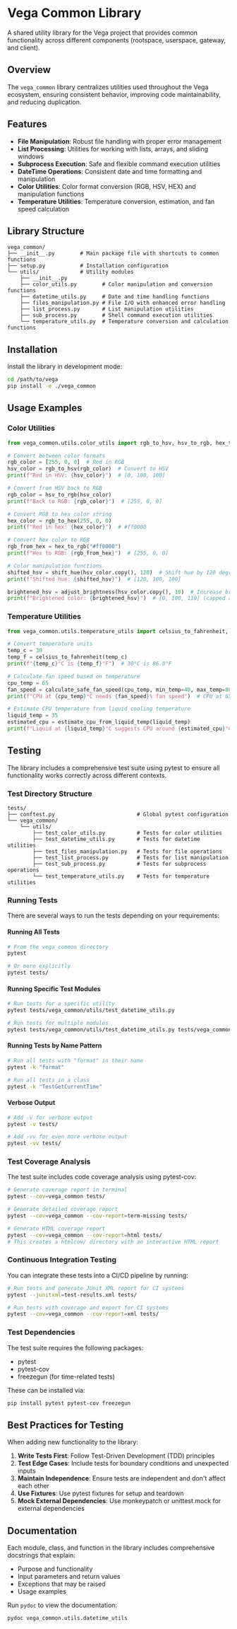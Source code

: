 # Vega Common Library

A shared utility library for the Vega project that provides common functionality across different components (rootspace, userspace, gateway, and client).

## Overview

The `vega_common` library centralizes utilities used throughout the Vega ecosystem, ensuring consistent behavior, improving code maintainability, and reducing duplication.

## Features

- **File Manipulation**: Robust file handling with proper error management
- **List Processing**: Utilities for working with lists, arrays, and sliding windows
- **Subprocess Execution**: Safe and flexible command execution utilities
- **DateTime Operations**: Consistent date and time formatting and manipulation
- **Color Utilities**: Color format conversion (RGB, HSV, HEX) and manipulation functions
- **Temperature Utilities**: Temperature conversion, estimation, and fan speed calculation

## Library Structure

```plaintext
vega_common/
├── __init__.py        # Main package file with shortcuts to common functions
├── setup.py           # Installation configuration
└── utils/             # Utility modules
    ├── __init__.py
    ├── color_utils.py        # Color manipulation and conversion functions
    ├── datetime_utils.py     # Date and time handling functions
    ├── files_manipulation.py # File I/O with enhanced error handling
    ├── list_process.py       # List manipulation utilities
    ├── sub_process.py        # Shell command execution utilities
    └── temperature_utils.py  # Temperature conversion and calculation functions
```

## Installation

Install the library in development mode:

```bash
cd /path/to/vega
pip install -e ./vega_common
```

## Usage Examples

### Color Utilities

```python
from vega_common.utils.color_utils import rgb_to_hsv, hsv_to_rgb, hex_to_rgb, rgb_to_hex, shift_hue, adjust_brightness

# Convert between color formats
rgb_color = [255, 0, 0]  # Red in RGB
hsv_color = rgb_to_hsv(rgb_color)  # Convert to HSV
print(f"Red in HSV: {hsv_color}")  # [0, 100, 100]

# Convert from HSV back to RGB
rgb_color = hsv_to_rgb(hsv_color)
print(f"Back to RGB: {rgb_color}")  # [255, 0, 0]

# Convert RGB to hex color string
hex_color = rgb_to_hex(255, 0, 0)
print(f"Red in hex: {hex_color}")  # #ff0000

# Convert hex color to RGB
rgb_from_hex = hex_to_rgb("#ff0000")
print(f"Hex to RGB: {rgb_from_hex}")  # [255, 0, 0]

# Color manipulation functions
shifted_hsv = shift_hue(hsv_color.copy(), 120)  # Shift hue by 120 degrees (red -> green)
print(f"Shifted hue: {shifted_hsv}")  # [120, 100, 100]

brightened_hsv = adjust_brightness(hsv_color.copy(), 10)  # Increase brightness
print(f"Brightened color: {brightened_hsv}")  # [0, 100, 110] (capped at 100)
```

### Temperature Utilities

```python
from vega_common.utils.temperature_utils import celsius_to_fahrenheit, calculate_safe_fan_speed, estimate_cpu_from_liquid_temp

# Convert temperature units
temp_c = 30
temp_f = celsius_to_fahrenheit(temp_c)
print(f"{temp_c}°C is {temp_f}°F")  # 30°C is 86.0°F

# Calculate fan speed based on temperature
cpu_temp = 65
fan_speed = calculate_safe_fan_speed(cpu_temp, min_temp=40, max_temp=80, min_speed=30, max_speed=100)
print(f"CPU at {cpu_temp}°C needs {fan_speed}% fan speed")  # CPU at 65°C needs 73% fan speed

# Estimate CPU temperature from liquid cooling temperature
liquid_temp = 35
estimated_cpu = estimate_cpu_from_liquid_temp(liquid_temp)
print(f"Liquid at {liquid_temp}°C suggests CPU around {estimated_cpu}°C")  # Estimation based on liquid temp
```

## Testing

The library includes a comprehensive test suite using pytest to ensure all functionality works correctly across different contexts.

### Test Directory Structure

```plaintext
tests/
├── conftest.py                          # Global pytest configuration
└── vega_common/
    └── utils/
        ├── test_color_utils.py          # Tests for color utilities
        ├── test_datetime_utils.py       # Tests for datetime utilities
        ├── test_files_manipulation.py   # Tests for file operations
        ├── test_list_process.py         # Tests for list manipulation
        ├── test_sub_process.py          # Tests for subprocess operations
        └── test_temperature_utils.py    # Tests for temperature utilities
```

### Running Tests

There are several ways to run the tests depending on your requirements:

#### Running All Tests

```bash
# From the vega_common directory
pytest

# Or more explicitly
pytest tests/
```

#### Running Specific Test Modules

```bash
# Run tests for a specific utility
pytest tests/vega_common/utils/test_datetime_utils.py

# Run tests for multiple modules
pytest tests/vega_common/utils/test_datetime_utils.py tests/vega_common/utils/test_list_process.py
```

#### Running Tests by Name Pattern

```bash
# Run all tests with "format" in their name
pytest -k "format"

# Run all tests in a class
pytest -k "TestGetCurrentTime"
```

#### Verbose Output

```bash
# Add -v for verbose output
pytest -v tests/

# Add -vv for even more verbose output
pytest -vv tests/
```

### Test Coverage Analysis

The test suite includes code coverage analysis using pytest-cov:

```bash
# Generate coverage report in terminal
pytest --cov=vega_common tests/

# Generate detailed coverage report
pytest --cov=vega_common --cov-report=term-missing tests/

# Generate HTML coverage report
pytest --cov=vega_common --cov-report=html tests/
# This creates a htmlcov/ directory with an interactive HTML report
```

### Continuous Integration Testing

You can integrate these tests into a CI/CD pipeline by running:

```bash
# Run tests and generate JUnit XML report for CI systems
pytest --junitxml=test-results.xml tests/

# Run tests with coverage and export for CI systems
pytest --cov=vega_common --cov-report=xml tests/
```

### Test Dependencies

The test suite requires the following packages:

- pytest
- pytest-cov
- freezegun (for time-related tests)

These can be installed via:

```bash
pip install pytest pytest-cov freezegun
```

## Best Practices for Testing

When adding new functionality to the library:

1. **Write Tests First**: Follow Test-Driven Development (TDD) principles
2. **Test Edge Cases**: Include tests for boundary conditions and unexpected inputs
3. **Maintain Independence**: Ensure tests are independent and don't affect each other
4. **Use Fixtures**: Use pytest fixtures for setup and teardown
5. **Mock External Dependencies**: Use monkeypatch or unittest.mock for external dependencies

## Documentation

Each module, class, and function in the library includes comprehensive docstrings that explain:

- Purpose and functionality
- Input parameters and return values
- Exceptions that may be raised
- Usage examples

Run `pydoc` to view the documentation:

```bash
pydoc vega_common.utils.datetime_utils
```
